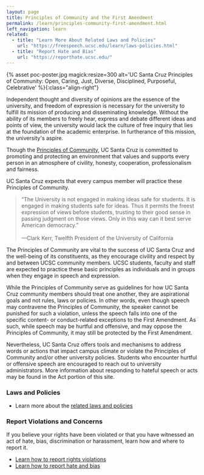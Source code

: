```yaml
---
layout: page
title: Principles of Community and the First Amendment
permalink: /learn/principles-community-first-amendment.html
left_navigation: learn
related:
  - title: "Learn More About Related Laws and Policies"
    url: "https://freespeech.ucsc.edu/learn/laws-policies.html"
  - title: "Report Hate and Bias"
    url: "https://reporthate.ucsc.edu/"
---
```


{% asset poc-poster.jpg magick:resize=300 alt='UC Santa Cruz Principles of Community: Open, Caring, Just, Diverse, Disciplined, Purposeful, Celebrative' %}{:class="align-right"}

Independent thought and diversity of opinions are the essence of the university, and freedom of expression is necessary for the university to fulfill its mission of producing and disseminating knowledge. Without the ability of its members to freely hear, express and debate different ideas and points of view, the university would lack the culture of free inquiry that lies at the foundation of the academic enterprise. In furtherance of this mission, the university's aspire.

Though the [Principles of Community](https://www.ucsc.edu/about/principles-community.html), UC Santa Cruz is committed to promoting and protecting an environment that values and supports every person in an atmosphere of civility, honesty, cooperation, professionalism and fairness.

UC Santa Cruz expects that every campus member will practice these Principles of Community.

>“The University is not engaged in making ideas safe for students. It is engaged in making students safe for ideas. Thus it permits the freest expression of views before students, trusting to their good sense in passing judgment on those views. Only in this way can it best serve American democracy.” <br/><br/>
—Clark Kerr, Twelfth President of the University of California

The Principles of Community are vital to the success of UC Santa Cruz and the well-being of its constituents, as they encourage civility and respect by and between UCSC community members. UCSC students, faculty and staff are expected to practice these basic principles as individuals and in groups when they engage in speech and expression.

While the Principles of Community serve as guidelines for how UC Santa Cruz community members should treat one another, they are aspirational goals and not rules, laws or policies. In other words, even though speech may contravene the Principles of Community, the speaker cannot be punished for such a violation, unless the speech falls into one of the specific content- or conduct-related exceptions to the First Amendment. As such, while speech may be hurtful and offensive, and may oppose the Principles of Community, it may still be protected by the First Amendment.

Nevertheless, UC Santa Cruz offers tools and mechanisms to address words or actions that impact campus climate or violate the Principles of Community and/or other university policies. Students who encounter hurtful or offensive speech are encouraged to reach out to university administrators. More information about responding to hateful speech or acts may be found in the Act portion of this site.

### Laws and Policies

- Learn more about the [related laws and policies](https://freespeech.ucsc.edu/learn/laws-policies.html)

### Report Violations and Concerns

If you believe your rights have been violated or that you have witnessed an act of hate, bias, discrimination or harassment, learn how and where to report it.

- [Learn how to report rights violations](https://help.ucsc.edu)
- [Learn how to report hate and bias](https://reporthate.ucsc.edu/)







